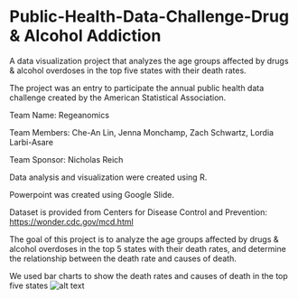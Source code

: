 # Public-Health-Data-Challenge-Drug & Alcohol Addiction
A data visualization project that analyzes the age groups affected by drugs &amp; alcohol overdoses in the top five states with their death rates.

The project was an entry to participate the annual public health data challenge created by the American Statistical Association. 

Team Name: Regeanomics

Team Members: Che-An Lin, Jenna Monchamp, Zach Schwartz, Lordia Larbi-Asare

Team Sponsor: Nicholas Reich

Data analysis and visualization were created using R. 

Powerpoint was created using Google Slide.

Dataset is provided from Centers for Disease Control and Prevention: https://wonder.cdc.gov/mcd.html

The goal of this project is to analyze the age groups affected by drugs &amp; alcohol overdoses in the top 5 states with their death rates, and determine the relationship between the death rate and causes of death.

We used bar charts to show the death rates and causes of death in the top five states 
![alt text](https://i.imgur.com/XSPtJWQ.jpg)


